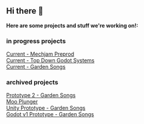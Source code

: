 ## Hi there 👋

**Here are some projects and stuff we're working on!:**

### in progress projects

<a href="https://github.com/flower-water-games/mech-preprod">Current - Mechjam Preprod</a><br>
<a href="https://github.com/flower-water-games/td-shooter-systems">Current - Top Down Godot Systems</a><br>
<a href="https://github.com/flower-water-games/unwilting-gardens-prod">Current - Garden Songs</a><br>



### archived projects

<a href="https://github.com/flower-water-games/Cogito-garden-songs">Prototype 2 - Garden Songs</a><br>
<a href="https://github.com/flower-water-games/moo-plunger">Moo Plunger</a><br>
<a href="https://github.com/flower-water-games/u-garden-song">Unity Prototype - Garden Songs</a><br>
<a href="https://github.com/flower-water-games/garden-songs-gd">Godot v1 Prototype - Garden Songs </a>
